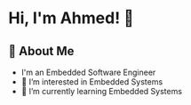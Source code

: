 # Hi, I'm Ahmed! 👋 

## 🚀 About Me  
- I'm an Embedded Software Engineer 
- 👀 I’m interested in Embedded Systems
- 🌱 I’m currently learning Embedded Systems

<!---
![image](https://github.com/Soliman162/Soliman162/blob/main/Gimg.jpg?raw=true)
Soliman162/Soliman162 is a ✨ special ✨ repository because its `README.md` (this file) appears on your GitHub profile.
You can click the Preview link to take a look at your changes.
--->
